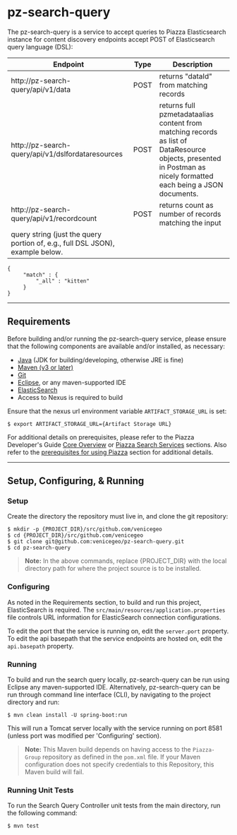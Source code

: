 # pz-search-query
The pz-search-query is a service to accept queries to Piazza Elasticsearch instance for content discovery endpoints accept POST of Elasticsearch query language (DSL):

| Endpoint                                          | Type | Description                             |
|---------------------------------------------------|------|-----------------------------------------|
| http://pz-search-query/api/v1/data                | POST | returns "dataId" from matching records  |
| http://pz-search-query/api/v1/dslfordataresources | POST | returns full pzmetadataalias content from matching records as list of DataResource objects, presented in Postman as nicely formatted each being a JSON documents. |
| http://pz-search-query/api/v1/recordcount         | POST | returns count as number of records matching the input
query string (just the query portion of, e.g., full DSL JSON), example below. | 

```
{
     "match" : {
         "_all" : "kitten"
     }
}
```

***
## Requirements
Before building and/or running the pz-search-query service, please ensure that the following components are available and/or installed, as necessary:
- [Java](http://www.oracle.com/technetwork/java/javase/downloads/index.html) (JDK for building/developing, otherwise JRE is fine)
- [Maven (v3 or later)](https://maven.apache.org/install.html)
- [Git](https://git-scm.com/book/en/v2/Getting-Started-Installing-Git)
- [Eclipse](https://www.eclipse.org/downloads/), or any maven-supported IDE
- [ElasticSearch](https://www.elastic.co/)
- Access to Nexus is required to build

Ensure that the nexus url environment variable `ARTIFACT_STORAGE_URL` is set:

	$ export ARTIFACT_STORAGE_URL={Artifact Storage URL}

For additional details on prerequisites, please refer to the Piazza Developer's Guide [Core Overview](https://github.com/venicegeo/pz-docs/blob/master/documents/devguide/02-pz-core.md) or [Piazza Search Services](https://github.com/venicegeo/pz-docs/blob/master/documents/devguide/12-pz-search-services.md) sections. Also refer to the [prerequisites for using Piazza](https://github.com/venicegeo/pz-docs/blob/master/documents/devguide/03-jobs.md) section for additional details.

***
## Setup, Configuring, & Running
### Setup
Create the directory the repository must live in, and clone the git repository:

    $ mkdir -p {PROJECT_DIR}/src/github.com/venicegeo	
	$ cd {PROJECT_DIR}/src/github.com/venicegeo
    $ git clone git@github.com:venicegeo/pz-search-query.git
    $ cd pz-search-query

>__Note:__ In the above commands, replace {PROJECT_DIR} with the local directory path for where the project source is to be installed.

### Configuring
As noted in the Requirements section, to build and run this project, ElasticSearch is required. The `src/main/resources/application.properties` file controls URL information for ElasticSearch connection configurations.

To edit the port that the service is running on, edit the `server.port` property. <br/>
To edit the api basepath that the service endpoints are hosted on, edit the `api.basepath` property.

### Running
To build and run the search query locally, pz-search-query can be run using Eclipse any maven-supported IDE. Alternatively, pz-search-query can be run through command line interface (CLI), by navigating to the project directory and run:

	$ mvn clean install -U spring-boot:run

This will run a Tomcat server locally with the service running on port 8581 (unless port was modified per 'Configuring' section).

> __Note:__ This Maven build depends on having access to the `Piazza-Group` repository as defined in the `pom.xml` file. If your Maven configuration does not specify credentials to this Repository, this Maven build will fail.

### Running Unit Tests

To run the Search Query Controller unit tests from the main directory, run the following command:

	$ mvn test
